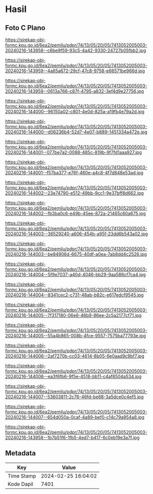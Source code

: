 # Hasil

## Foto C Plano

https://sirekap-obj-formc.kpu.go.id/6ea2/pemilu/pdpr/74/13/05/20/05/7413052005003-20240216-143958--c6be9f59-93c5-4a42-9330-24727b05fbb2.jpg

https://sirekap-obj-formc.kpu.go.id/6ea2/pemilu/pdpr/74/13/05/20/05/7413052005003-20240216-143959--4a65a672-29cf-47c8-9758-e66571be966d.jpg

https://sirekap-obj-formc.kpu.go.id/6ea2/pemilu/pdpr/74/13/05/20/05/7413052005003-20240216-143959--0613a766-c87f-4795-a832-3ef4d9e27756.jpg

https://sirekap-obj-formc.kpu.go.id/6ea2/pemilu/pdpr/74/13/05/20/05/7413052005003-20240216-144000--96150a02-c801-4e0d-825a-a19fb4e79a2d.jpg

https://sirekap-obj-formc.kpu.go.id/6ea2/pemilu/pdpr/74/13/05/20/05/7413052005003-20240216-144000--d06236b4-52d7-4e07-b889-1451334a472e.jpg

https://sirekap-obj-formc.kpu.go.id/6ea2/pemilu/pdpr/74/13/05/20/05/7413052005003-20240216-144001--077be7a2-0088-485c-819b-9f7fd1aaa927.jpg

https://sirekap-obj-formc.kpu.go.id/6ea2/pemilu/pdpr/74/13/05/20/05/7413052005003-20240216-144001--f57ba377-e76f-460e-a4c8-4f7d848e53ad.jpg

https://sirekap-obj-formc.kpu.go.id/6ea2/pemilu/pdpr/74/13/05/20/05/7413052005003-20240216-144002--23e74790-e512-49bb-9cc1-9e37bff8d662.jpg

https://sirekap-obj-formc.kpu.go.id/6ea2/pemilu/pdpr/74/13/05/20/05/7413052005003-20240216-144002--fb3ba0c6-e49b-45ee-872a-21465c60a675.jpg

https://sirekap-obj-formc.kpu.go.id/6ea2/pemilu/pdpr/74/13/05/20/05/7413052005003-20240216-144003--36529240-a606-454b-a95f-23dd6b543a02.jpg

https://sirekap-obj-formc.kpu.go.id/6ea2/pemilu/pdpr/74/13/05/20/05/7413052005003-20240216-144003--be84906d-6675-40df-a0ea-7ab8dd4c2526.jpg

https://sirekap-obj-formc.kpu.go.id/6ea2/pemilu/pdpr/74/13/05/20/05/7413052005003-20240216-144004--5f9e7037-a40d-4046-bb29-9aa586cf7ca4.jpg

https://sirekap-obj-formc.kpu.go.id/6ea2/pemilu/pdpr/74/13/05/20/05/7413052005003-20240216-144004--8341cec2-c731-48ab-b82c-e617edcf9545.jpg

https://sirekap-obj-formc.kpu.go.id/6ea2/pemilu/pdpr/74/13/05/20/05/7413052005003-20240216-144005--7f317180-06e6-46b9-86ee-2c5a2177cf71.jpg

https://sirekap-obj-formc.kpu.go.id/6ea2/pemilu/pdpr/74/13/05/20/05/7413052005003-20240216-144005--55a4b865-008b-4fce-9557-7575ba77793e.jpg

https://sirekap-obj-formc.kpu.go.id/6ea2/pemilu/pdpr/74/13/05/20/05/7413052005003-20240216-144006--2af7270b-cc03-4614-8b05-6e0aad9c9bf7.jpg

https://sirekap-obj-formc.kpu.go.id/6ea2/pemilu/pdpr/74/13/05/20/05/7413052005003-20240216-144006--ea3f6fb6-9f5e-4518-bb11-c4af8504a534.jpg

https://sirekap-obj-formc.kpu.go.id/6ea2/pemilu/pdpr/74/13/05/20/05/7413052005003-20240216-144007--53603811-2c76-46fd-be68-3a5dce0c4ef5.jpg

https://sirekap-obj-formc.kpu.go.id/6ea2/pemilu/pdpr/74/13/05/20/05/7413052005003-20240216-144007--654d050a-0caf-4a89-bef0-c14c79a954a8.jpg

https://sirekap-obj-formc.kpu.go.id/6ea2/pemilu/pdpr/74/13/05/20/05/7413052005003-20240216-143958--1b7b51f6-1fb5-4ed7-b417-6c0eb19e3a7f.jpg


## Metadata

| Key        | Value               |
| ---------- | ------------------- |
| Time Stamp | 2024-02-25 16:04:02 |
| Kode Dapil | 7401                |



